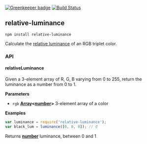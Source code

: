 [![Greenkeeper badge](https://badges.greenkeeper.io/tmcw/relative-luminance.svg)](https://greenkeeper.io/)
[![Build Status](https://travis-ci.org/tmcw/relative-luminance.svg)](https://travis-ci.org/tmcw/relative-luminance)

## relative-luminance

    npm install relative-luminance

Calculate the [relative luminance](http://www.w3.org/TR/2008/REC-WCAG20-20081211/#relativeluminancedef) of
an RGB triplet color.

### API

<!-- Generated by documentation.js. Update this documentation by updating the source code. -->

#### relativeLuminance

Given a 3-element array of R, G, B varying from 0 to 255, return the luminance
as a number from 0 to 1.

**Parameters**

-   `rgb` **[Array](https://developer.mozilla.org/en-US/docs/Web/JavaScript/Reference/Global_Objects/Array)&lt;[number](https://developer.mozilla.org/en-US/docs/Web/JavaScript/Reference/Global_Objects/Number)>** 3-element array of a color

**Examples**

```javascript
var luminance = require('relative-luminance');
var black_lum = luminance([0, 0, 0]); // 0
```

Returns **[number](https://developer.mozilla.org/en-US/docs/Web/JavaScript/Reference/Global_Objects/Number)** luminance, between 0 and 1
